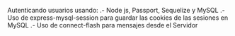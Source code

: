Autenticando usuarios usando: 
.- Node js, Passport, Sequelize y MySQL 
.- Uso de express-mysql-session para guardar las cookies de las sesiones en MySQL
.- Uso de connect-flash para mensajes desde el Servidor